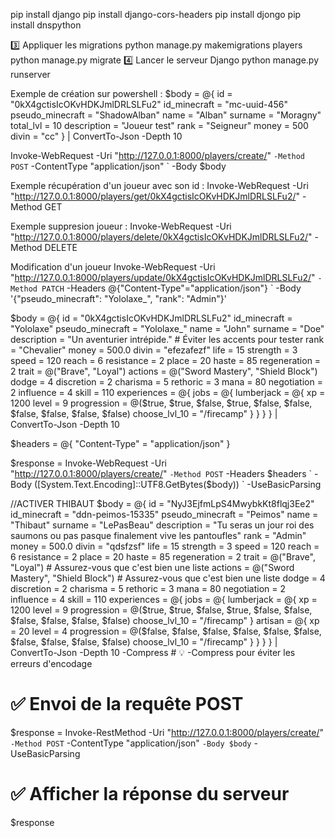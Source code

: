 pip install django
pip install django-cors-headers
pip install djongo
pip install dnspython

3️⃣ Appliquer les migrations
python manage.py makemigrations players
python manage.py migrate
4️⃣ Lancer le serveur Django
python manage.py runserver


Exemple de création sur powershell : 
$body = @{
    id = "0kX4gctisIcOKvHDKJmlDRLSLFu2"
    id_minecraft = "mc-uuid-456"
    pseudo_minecraft = "ShadowAlban"
    name = "Alban"
    surname = "Moragny"
    total_lvl = 10
    description = "Joueur test"
    rank = "Seigneur"
    money = 500
    divin = "cc"
} | ConvertTo-Json -Depth 10

Invoke-WebRequest -Uri "http://127.0.0.1:8000/players/create/" `
                  -Method POST `
                  -ContentType "application/json" `
                  -Body $body


Exemple récupération d'un joueur avec son id : 
Invoke-WebRequest -Uri "http://127.0.0.1:8000/players/get/0kX4gctisIcOKvHDKJmlDRLSLFu2/" -Method GET


Exemple suppresion joueur : 
Invoke-WebRequest -Uri "http://127.0.0.1:8000/players/delete/0kX4gctisIcOKvHDKJmlDRLSLFu2/" -Method DELETE

Modification d'un joueur
Invoke-WebRequest -Uri "http://127.0.0.1:8000/players/update/0kX4gctisIcOKvHDKJmlDRLSLFu2/" `
    -Method PATCH `
    -Headers @{"Content-Type"="application/json"} `
    -Body '{"pseudo_minecraft": "Yololaxe_", "rank": "Admin"}'



$body = @{
    id = "0kX4gctisIcOKvHDKJmlDRLSLFu2"
    id_minecraft = "Yololaxe"
    pseudo_minecraft = "Yololaxe_"
    name = "John"
    surname = "Doe"
    description = "Un aventurier intrépide."  # Éviter les accents pour tester
    rank = "Chevalier"
    money = 500.0
    divin = "efezafezf"
    life = 15
    strength = 3
    speed = 120
    reach = 6
    resistance = 2
    place = 20
    haste = 85
    regeneration = 2
    trait = @("Brave", "Loyal")
    actions = @("Sword Mastery", "Shield Block")
    dodge = 4
    discretion = 2
    charisma = 5
    rethoric = 3
    mana = 80
    negotiation = 2
    influence = 4
    skill = 110
    experiences = @{
        jobs = @{
            lumberjack = @{
                xp = 1200
                level = 9
                progression = @($true, $true, $false, $true, $false, $false, $false, $false, $false, $false)
                choose_lvl_10 = "/firecamp"
            }
        }
    }
} | ConvertTo-Json -Depth 10

$headers = @{
    "Content-Type" = "application/json"
}

$response = Invoke-WebRequest -Uri "http://127.0.0.1:8000/players/create/" `
    -Method POST `
    -Headers $headers `
    -Body ([System.Text.Encoding]::UTF8.GetBytes($body)) `
    -UseBasicParsing




//ACTIVER THIBAUT
$body = @{
    id = "NyJ3EjfmLpS4MwybkKt8flqj3Ee2"
    id_minecraft = "ddn-peimos-15335"
    pseudo_minecraft = "Peimos"
    name = "Thibaut"
    surname = "LePasBeau"
    description = "Tu seras un jour roi des saumons ou pas pasque finalement vive les pantoufles"
    rank = "Admin"
    money = 500.0
    divin = "qdsfzsf"
    life = 15
    strength = 3
    speed = 120
    reach = 6
    resistance = 2
    place = 20
    haste = 85
    regeneration = 2
    trait = @("Brave", "Loyal")   # Assurez-vous que c'est bien une liste
    actions = @("Sword Mastery", "Shield Block")  # Assurez-vous que c'est bien une liste
    dodge = 4
    discretion = 2
    charisma = 5
    rethoric = 3
    mana = 80
    negotiation = 2
    influence = 4
    skill = 110
    experiences = @{
        jobs = @{
            lumberjack = @{
                xp = 1200
                level = 9
                progression = @($true, $true, $false, $true, $false, $false, $false, $false, $false, $false)
                choose_lvl_10 = "/firecamp"
            }
            artisan = @{
                xp = 20
                level = 4
                progression = @($false, $false, $false, $false, $false, $false, $false, $false, $false, $false)
                choose_lvl_10 = "/firecamp"
            }
        }
    }
} | ConvertTo-Json -Depth 10 -Compress  # 💡 -Compress pour éviter les erreurs d'encodage

# ✅ Envoi de la requête POST
$response = Invoke-RestMethod -Uri "http://127.0.0.1:8000/players/create/" `
    -Method POST `
    -ContentType "application/json" `
    -Body $body `
    -UseBasicParsing

# ✅ Afficher la réponse du serveur
$response
